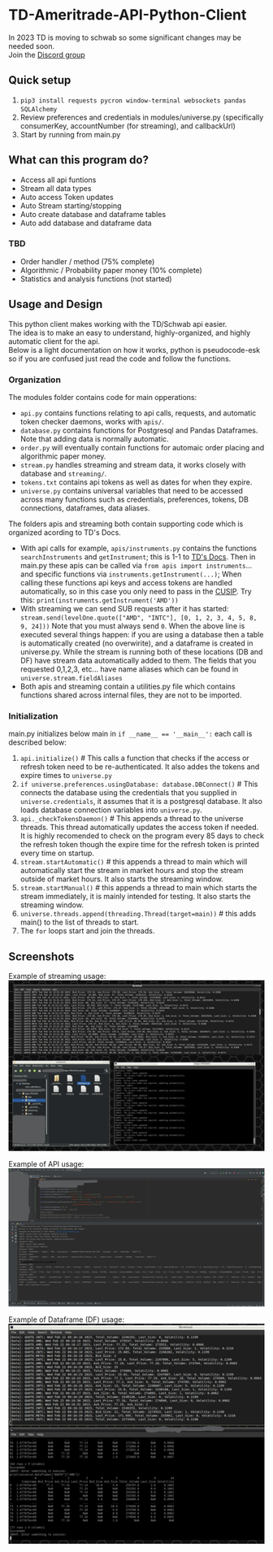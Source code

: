 # TD-Ameritrade-API-Python-Client  
In 2023 TD is moving to schwab so some significant changes may be needed soon.     
Join the [Discord group](https://discord.gg/m7SSjr9rs9)

## Quick setup
1. `pip3 install requests pycron window-terminal websockets pandas SQLAlchemy`    
2. Review preferences and credentials in modules/universe.py (specifically consumerKey, accountNumber (for streaming), and callbackUrl)
3. Start by running from main.py


## What can this program do?
 - Access all api funtions
 - Stream all data types
 - Auto access Token updates
 - Auto Stream starting/stopping
 - Auto create database and dataframe tables
 - Auto add database and dataframe data
 ### TBD
 - Order handler / method (75% complete)
 - Algorithmic / Probability paper money (10% complete)
 - Statistics and analysis functions (not started)


## Usage and Design
This python client makes working with the TD/Schwab api easier.    
The idea is to make an easy to understand, highly-organized, and highly automatic client for the api.   
Below is a light documentation on how it works, python is pseudocode-esk so if you are confused just read the code and follow the functions. 

### Organization

The modules folder contains code for main opperations:     
 - `api.py` contains functions relating to api calls, requests, and automatic token checker daemons, works with `apis/`.
 - `database.py` contains functions for Postgresql and Pandas Dataframes. Note that adding data is normally automatic.
 - `order.py` will eventually contain functions for automaic order placing and algorithmic paper money.
 - `stream.py` handles streaming and stream data, it works closely with database and `streaming/`.
 - `tokens.txt` contains api tokens as well as dates for when they expire.
 - `universe.py` contains universal variables that need to be accessed across many functions such as credentials, preferences, tokens, DB connections, dataframes, data aliases.

The folders apis and streaming both contain supporting code which is organized acording to TD's Docs.   
 - With api calls for example, `apis/instruments.py` contains the functions `searchInstruments` and `getInstrument`; this is 1-1 to [TD's Docs](https://developer.tdameritrade.com/instruments/apis). Then in main.py these apis can be called via `from apis import instruments`... and specific functions via `instruments.getInstrument(...)`; When calling these functions api keys and access tokens are handled automatically, so in this case you only need to pass in the [CUSIP](https://developer.tdameritrade.com/instruments/apis/get/instruments/%7Bcusip%7D). Try this: `print(instruments.getInstrument('AMD'))`
 - With streaming we can send SUB requests after it has started:  `stream.send(levelOne.quote(["AMD", "INTC"], [0, 1, 2, 3, 4, 5, 8, 9, 24]))` Note that you must always send `0`. When the above line is executed several things happen: if you are using a database then a table is automatically created (no overwirite), and a dataframe is created in universe.py. While the stream is running both of these locations (DB and DF) have stream data automatically added to them. The fields that you requested 0,1,2,3, etc... have name aliases which can be found in `universe.stream.fieldAliases`
 - Both apis and streaming contain a utilities.py file which contains functions shared across internal files, they are not to be imported.


### Initialization
main.py initializes below main in `if __name__ == '__main__':` each call is described below:
 1. `api.initialize()` # This calls a function that checks if the access or refresh token need to be re-authenticated. It also addes the tokens and expire times to `universe.py`
 2. `if universe.preferences.usingDatabase: database.DBConnect()` # This connects the database using the credentials that you supplied in `universe.credentials`, it assumes that it is a postgresql database. It also loads database connection variables into `universe.py`.
 3. `api._checkTokensDaemon()` # This appends a thread to the universe threads. This thread automatically updates the access token if needed. It is highly recomended to check on the program every 85 days to check the refresh token though the expire time for the refresh token is printed every time on startup.
 4. `stream.startAutomatic()` # this appends a thread to main which will automatically start the stream in market hours and stop the stream outside of market hours. It also starts the streaming window.
 5. `stream.startManual()` # this appends a thread to main which starts the stream immediately, it is mainly intended for testing. It also starts the streaming window.
 6. `universe.threads.append(threading.Thread(target=main))` # this adds main() to the list of threads to start.
 7. The `for` loops start and join the threads.


## Screenshots
Example of streaming usage:
![Picture of streaming](demos/streaming.jpg)

Example of API usage:
![Picture of api calls](demos/apiCalls.jpg)

Example of Dataframe (DF) usage:
![Picture of dataframe](demos/dataframe.png)
